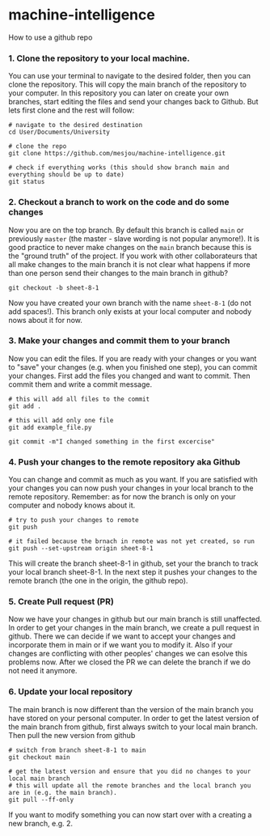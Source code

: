 # machine-intelligence

How to use a github repo


### 1. Clone the repository to your local machine.

You can use your terminal to navigate to the desired folder, then you can clone the repository.
This will copy the main branch of the repository to your computer.
In this repository you can later on create your own branches, start editing the files and send your changes back to Github.
But lets first clone and the rest will follow:

```
# navigate to the desired destination
cd User/Documents/University

# clone the repo
git clone https://github.com/mesjou/machine-intelligence.git

# check if everything works (this should show branch main and everything should be up to date)
git status
```

### 2. Checkout a branch to work on the code and do some changes

Now you are on the top branch.
By default this branch is called `main` or previously `master` (the master - slave wording is not popular anymore!).
It is good practice to never make changes on the `main` branch because this is the "ground truth" of the project.
If you work with other collaborateurs that all make changes to the main branch it is not clear what happens if more than one person send their changes to the main branch in github?

```
git checkout -b sheet-8-1
```

Now you have created your own branch with the name `sheet-8-1` (do not add spaces!).
This branch only exists at your local computer and nobody nows about it for now.

### 3. Make your changes and commit them to your branch

Now you can edit the files.
If you are ready with your changes or you want to "save" your changes (e.g. when you finished one step), you can commit your changes.
First add the files you changed and want to commit.
Then commit them and write a commit message.

```
# this will add all files to the commit
git add .

# this will add only one file
git add example_file.py

git commit -m"I changed something in the first excercise"
```

### 4. Push your changes to the remote repository aka Github

You can change and commit as much as you want.
If you are satisfied with your changes you can now push your changes in your local branch to the remote repository.
Remember: as for now the branch is only on your computer and nobody knows about it.


```
# try to push your changes to remote
git push

# it failed because the brnach in remote was not yet created, so run
git push --set-upstream origin sheet-8-1
```

This will create the branch sheet-8-1 in github, set your the branch to track your local branch sheet-8-1.
In the next step it pushes your changes to the remote branch (the one in the origin, the github repo).

### 5. Create Pull request (PR)
Now we have your changes in github but our main branch is still unaffected.
In order to get your changes in the main branch, we create a pull request in github.
There we can decide if we want to accept your changes and incorporate them in main or if we want you to modify it.
Also if your changes are conflicting with other peoples' changes we can esolve this problems now.
After we closed the PR we can delete the branch if we do not need it anymore.

### 6. Update your local repository
The main branch is now different than the version of the main branch you have stored on your personal computer.
In order to get the latest version of the main branch from github, first always switch to your local main branch.
Then pull the new version from github

```
# switch from branch sheet-8-1 to main
git checkout main

# get the latest version and ensure that you did no changes to your local main branch
# this will update all the remote branches and the local branch you are in (e.g. the main branch).
git pull --ff-only
```
If you want to modify something you can now start over with a creating a new branch, e.g. 2. 
